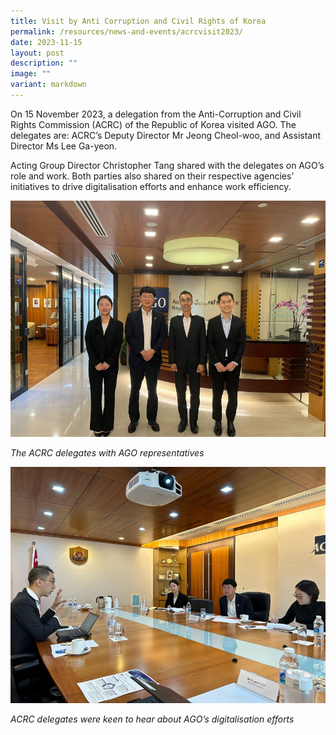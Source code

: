 ```yaml
---
title: Visit by Anti Corruption and Civil Rights of Korea
permalink: /resources/news-and-events/acrcvisit2023/
date: 2023-11-15
layout: post
description: ""
image: ""
variant: markdown
---
```

On 15 November 2023, a delegation from the Anti-Corruption and Civil Rights Commission (ACRC) of the Republic of Korea visited AGO. The delegates are: ACRC’s Deputy Director Mr Jeong Cheol-woo, and Assistant Director Ms Lee Ga-yeon. 

Acting Group Director Christopher Tang shared with the delegates on AGO’s role and work. Both parties also shared on their respective agencies’ initiatives to drive digitalisation efforts and enhance work efficiency.

![](/images/News%20&%20Events%20Photos/2023/ACRC_visit_1.jpg)

*The ACRC delegates with AGO representatives*

![](/images/News%20&%20Events%20Photos/2023/ACRC_visit_2.jpg)

*ACRC delegates were keen to hear about AGO’s digitalisation efforts*